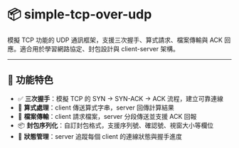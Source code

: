 # 📦 simple-tcp-over-udp

模擬 TCP 功能的 UDP 通訊框架，支援三次握手、算式請求、檔案傳輸與 ACK 回應。適合用於學習網路協定、封包設計與 client-server 架構。

---

## 🚀 功能特色

- ✅ **三次握手**：模擬 TCP 的 SYN → SYN-ACK → ACK 流程，建立可靠連線
- 🧮 **算式處理**：client 傳送算式字串，server 回傳計算結果
- 📁 **檔案傳輸**：client 請求檔案，server 分段傳送並支援 ACK 回報
- 📦 **封包序列化**：自訂封包格式，支援序列號、確認號、視窗大小等欄位
- 🧠 **狀態管理**：server 追蹤每個 client 的連線狀態與握手進度
